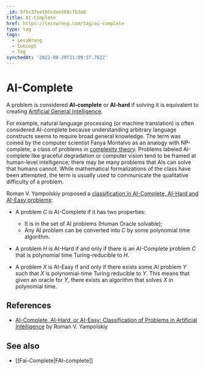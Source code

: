 ```yaml
---
_id: 5f5c37ee1b5cdee568cfb2a6
title: AI-Complete
href: https://lesswrong.com/tag/ai-complete
type: tag
tags:
  - LessWrong
  - Concept
  - Tag
synchedAt: '2022-08-29T11:09:57.762Z'
---
```

# AI-Complete

A problem is considered **AI-complete** or **AI-hard** if solving it is equivalent to creating [Artificial General Intelligence](https://wiki.lesswrong.com/wiki/AGI).

For example, natural language processing (or machine translation) is often considered AI-complete because understanding arbitrary language constructs seems to require broad general knowledge. The term was coined by the computer scientist Fanya Montalvo as an analogy with NP-complete, a class of problems in [complexity theory](https://wiki.lesswrong.com/wiki/complexity_theory). Problems labeled AI-complete like graceful degradation or computer vision tend to be framed at human-level intelligence; there may be many problems that AIs can solve that humans cannot. While mathematical formalizations of the class have been attempted, the term is usually used to communicate the qualitative difficulty of a problem.

Roman V. Yampolskiy proposed a [classification in AI-Complete, AI-Hard and AI-Easy problems](http://louisville.edu/speed/computer/tr/UL_CECS_02_2011.pdf/at_download/file):

*   A problem _C_ is AI-Complete if it has two properties:
    *   It is in the set of AI problems (Human Oracle solvable);
    *   Any AI problem can be converted into _C_ by some polynomial time algorithm.

*   A problem _H_ is AI-Hard if and only if there is an AI-Complete problem _C_ that is polynomial time Turing-reducible to _H_.

*   A problem _X_ is AI-Easy if and only if there exists some AI problem _Y_ such that _X_ is polynomial-time Turing reducible to _Y_. This means that given an oracle for _Y_, there exists an algorithm that solves _X_ in polynomial time.

## References

*   [AI-Complete, AI-Hard, or AI-Easy: Classification of Problems in Artificial Intelligence](http://louisville.edu/speed/computer/tr/UL_CECS_02_2011.pdf/at_download/file) by Roman V. Yampolskiy

## See also

*   [[Fai-Complete|FAI-complete]]